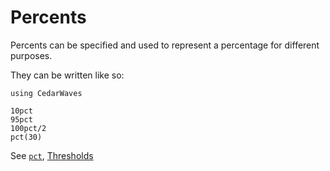 # Percents

Percents can be specified and used to represent a percentage for different purposes.

They can be written like so:

```@setup pct
using CedarWaves
```

```@repl pct
10pct
95pct
100pct/2
pct(30)
```

See [`pct`](@ref), [Thresholds](@ref)